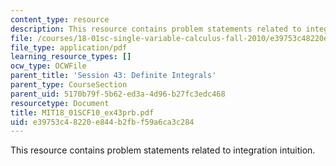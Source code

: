 ```yaml
---
content_type: resource
description: This resource contains problem statements related to integration intuition.
file: /courses/18-01sc-single-variable-calculus-fall-2010/e39753c48220e844b2fbf59a6ca3c284_MIT18_01SCF10_ex43prb.pdf
file_type: application/pdf
learning_resource_types: []
ocw_type: OCWFile
parent_title: 'Session 43: Definite Integrals'
parent_type: CourseSection
parent_uid: 5170b79f-5b62-ed3a-4d96-b27fc3edc468
resourcetype: Document
title: MIT18_01SCF10_ex43prb.pdf
uid: e39753c4-8220-e844-b2fb-f59a6ca3c284
---
```

This resource contains problem statements related to integration intuition.